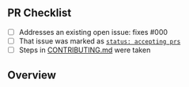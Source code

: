 <!-- 👋 Hi, thanks for sending a PR to npm-username-to-packages! 📨
Please fill out all fields below and make sure each item is true and [x] checked.
Otherwise we may not be able to review your PR. -->

## PR Checklist

- [ ] Addresses an existing open issue: fixes #000
- [ ] That issue was marked as [`status: accepting prs`](https://github.com/JoshuaKGoldberg/npm-username-to-packages/issues?q=is%3Aopen+is%3Aissue+label%3A%22status%3A+accepting+prs%22)
- [ ] Steps in [CONTRIBUTING.md](https://github.com/JoshuaKGoldberg/npm-username-to-packages/blob/main/.github/CONTRIBUTING.md) were taken

## Overview

<!-- Description of what is changed and how the code change does that. -->
